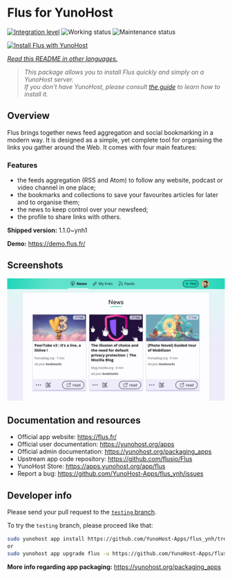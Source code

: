 <!--
N.B.: This README was automatically generated by <https://github.com/YunoHost/apps/tree/master/tools/readme_generator>
It shall NOT be edited by hand.
-->

# Flus for YunoHost

[![Integration level](https://dash.yunohost.org/integration/flus.svg)](https://ci-apps.yunohost.org/ci/apps/flus/) ![Working status](https://ci-apps.yunohost.org/ci/badges/flus.status.svg) ![Maintenance status](https://ci-apps.yunohost.org/ci/badges/flus.maintain.svg)

[![Install Flus with YunoHost](https://install-app.yunohost.org/install-with-yunohost.svg)](https://install-app.yunohost.org/?app=flus)

*[Read this README in other languages.](./ALL_README.md)*

> *This package allows you to install Flus quickly and simply on a YunoHost server.*  
> *If you don't have YunoHost, please consult [the guide](https://yunohost.org/install) to learn how to install it.*

## Overview

Flus brings together news feed aggregation and social bookmarking in a modern way. It is designed as a simple, yet complete tool for organising the links you gather around the Web. It comes with four main features:
### Features

- the feeds aggregation (RSS and Atom) to follow any website, podcast or video channel in one place;
- the bookmarks and collections to save your favourites articles for later and to organise them;
- the news to keep control over your newsfeed;
- the profile to share links with others.


**Shipped version:** 1.1.0~ynh1

**Demo:** <https://demo.flus.fr/>

## Screenshots

![Screenshot of Flus](./doc/screenshots/screenshot.jpg)

## Documentation and resources

- Official app website: <https://flus.fr/>
- Official user documentation: <https://yunohost.org/apps>
- Official admin documentation: <https://yunohost.org/packaging_apps>
- Upstream app code repository: <https://github.com/flusio/Flus>
- YunoHost Store: <https://apps.yunohost.org/app/flus>
- Report a bug: <https://github.com/YunoHost-Apps/flus_ynh/issues>

## Developer info

Please send your pull request to the [`testing` branch](https://github.com/YunoHost-Apps/flus_ynh/tree/testing).

To try the `testing` branch, please proceed like that:

```bash
sudo yunohost app install https://github.com/YunoHost-Apps/flus_ynh/tree/testing --debug
or
sudo yunohost app upgrade flus -u https://github.com/YunoHost-Apps/flus_ynh/tree/testing --debug
```

**More info regarding app packaging:** <https://yunohost.org/packaging_apps>
